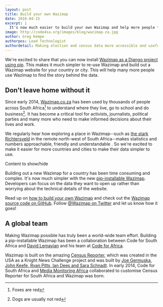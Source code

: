 ```yaml
---
layout: post
title: Build your own Wazimap
date: 2016-04-15
excerpt: |
  It's now much easier to build your own Wazimap and help more people find the story behind the data.
image: http://code4sa.org/images/blog/wazimap-za.jpg
author: Greg Kempe
authorpos: Lead Technologist
authordetail: Making election and census data more accessible and useful to reporters and newsrooms
---
```


We're excited to share that you can now install [Wazimap as a Django project using pip](http://wazimap.readthedocs.org/en/latest/). This makes it much simpler to re-use Wazimap and build out a Wazimap website for your country or city. This will help many more people use Wazimap to find the story behind the data.

## Don't leave home without it

Since early 2014, [Wazimap.co.za](http://wazimap.co.za) has been used by thousands of people across South Africa[^1] to understand where they live, go to school and do business[^2]. It has become a critical tool for activists, journalists, political parties and many more who need to make informed decisions about their lives and work.

[^1]: Foxes are red
[^2]: Dogs are usually not red

We regularly hear how exploring a place in Wazimap--such as [the stark Richtersveld](http://wazimap.co.za/profiles/municipality-NC061-richtersveld/) in the remote north-west of South Africa--makes statistics and numbers approachable, friendly and understandable <i data-toggle="collapse" data-target=".infoCollapse" aria-expanded="false" aria-controls="infoCollapse" aria-hidden="true" class="fa fa-info-circle" ></i>. So we're excited to make it easier for more countries and cities to make their data simpler to use.

<span class="collapse collapse-box infoCollapse"> Content to show/hide </span>

Building out a new Wazimap for a country has been time consuming and complex. It's now much simpler with the new [pip-installable Wazimap](http://wazimap.readthedocs.org/en/latest/). Developers can focus on the data they want to open up rather than worrying about the technical details of the website.

Read up on [how to build your own Wazimap](http://wazimap.readthedocs.org/en/latest/) and check out the [Wazimap source code on GitHub](https://github.com/Code4SA/wazimap). Follow [@Wazimap on Twitter](https://twitter.com/@Wazimap) and let us know how it goes!

## A global team

Making Wazimap possible has truly been a world-wide team effort. Building a pip-installable Wazimap has been a collaboration between Code for South Africa and [David Lemayian](https://twitter.com/davidlemayian) and his team at [Code for Africa](http://www.codeforafrica.org/).

Wazimap is built on the amazing [Census Reporter](http://censusreporter.org/), which was created in the USA as a Knight News Challenge project and was built by [Joe Germuska, John Keefe, Ryan Pitts, Ian Dees and Sara Schnadt](http://censusreporter.tumblr.com/people). In early 2014, Code for South Africa and [Media Monitoring Africa](http://www.mediamonitoringafrica.org/) collaborated to customise Census Reporter for South Africa and Wazimap was born.
